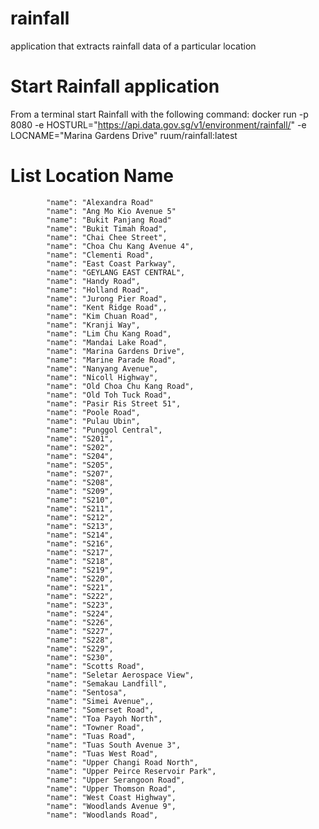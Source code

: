 # rainfall
application that extracts rainfall data of a particular location

# Start Rainfall application
From a terminal start Rainfall with the following command:
docker run -p 8080 -e HOSTURL="https://api.data.gov.sg/v1/environment/rainfall/" -e LOCNAME="Marina Gardens Drive" ruum/rainfall:latest

# List Location Name
            "name": "Alexandra Road"
            "name": "Ang Mo Kio Avenue 5"
            "name": "Bukit Panjang Road"
            "name": "Bukit Timah Road",
            "name": "Chai Chee Street",
            "name": "Choa Chu Kang Avenue 4",
            "name": "Clementi Road",
            "name": "East Coast Parkway",
            "name": "GEYLANG EAST CENTRAL",
            "name": "Handy Road",
            "name": "Holland Road",
            "name": "Jurong Pier Road",
            "name": "Kent Ridge Road",,
            "name": "Kim Chuan Road",
            "name": "Kranji Way",
            "name": "Lim Chu Kang Road",
            "name": "Mandai Lake Road",
            "name": "Marina Gardens Drive",
            "name": "Marine Parade Road",
            "name": "Nanyang Avenue",
            "name": "Nicoll Highway",
            "name": "Old Choa Chu Kang Road",
            "name": "Old Toh Tuck Road",
            "name": "Pasir Ris Street 51",
            "name": "Poole Road",
            "name": "Pulau Ubin",
            "name": "Punggol Central",
            "name": "S201",
            "name": "S202",
            "name": "S204",
            "name": "S205",
            "name": "S207",
            "name": "S208",
            "name": "S209",
            "name": "S210",
            "name": "S211",
            "name": "S212",
            "name": "S213",
            "name": "S214",
            "name": "S216",
            "name": "S217",
            "name": "S218",
            "name": "S219",
            "name": "S220",
            "name": "S221",
            "name": "S222",
            "name": "S223",
            "name": "S224",
            "name": "S226",
            "name": "S227",
            "name": "S228",
            "name": "S229",
            "name": "S230",
            "name": "Scotts Road",
            "name": "Seletar Aerospace View",
            "name": "Semakau Landfill",
            "name": "Sentosa",
            "name": "Simei Avenue",,
            "name": "Somerset Road",
            "name": "Toa Payoh North",
            "name": "Towner Road",
            "name": "Tuas Road",
            "name": "Tuas South Avenue 3",
            "name": "Tuas West Road",
            "name": "Upper Changi Road North",
            "name": "Upper Peirce Reservoir Park",
            "name": "Upper Serangoon Road",
            "name": "Upper Thomson Road",
            "name": "West Coast Highway",
            "name": "Woodlands Avenue 9",
            "name": "Woodlands Road",